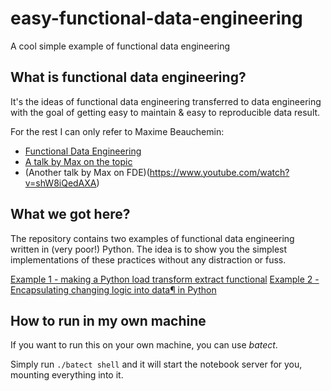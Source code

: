 # easy-functional-data-engineering
A cool simple example of functional data engineering

## What is functional data engineering?
It's the ideas of functional data engineering transferred to data engineering
with the goal of getting easy to maintain & easy to reproducible data result.

For the rest I can only refer to Maxime Beauchemin:
- [Functional Data Engineering](https://maximebeauchemin.medium.com/functional-data-engineering-a-modern-paradigm-for-batch-data-processing-2327ec32c42a)
- [A talk by Max on the topic](https://www.youtube.com/watch?v=4Spo2QRTz1k)
- (Another talk by Max on FDE)(https://www.youtube.com/watch?v=shW8iQedAXA)

## What we got here?
The repository contains two examples of functional data engineering written 
in (very poor!) Python. The idea is to show you the simplest implementations
of these practices without any distraction or fuss. 

[Example 1 - making a Python load transform extract functional](Example_1.ipynb)
[Example 2 - Encapsulating changing logic into data¶ in Python](Example_2.ipynb)

## How to run in my own machine
If you want to run this on your own machine, you can use *batect*.

Simply run ```./batect shell``` and it will start the notebook server 
for you, mounting everything into it.
